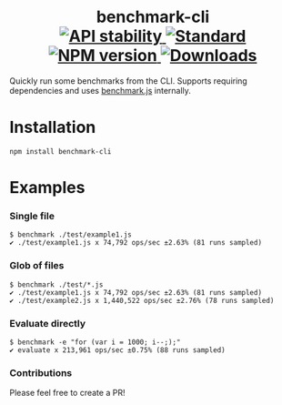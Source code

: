 <h1 align="center">
  <!-- Logo -->
  <br/>
  benchmark-cli
	<br/>

  <!-- Stability -->
  <a href="https://nodejs.org/api/documentation.html#documentation_stability_index">
    <img src="https://img.shields.io/badge/stability-stable-brightgreen.svg?style=flat-square" alt="API stability"/>
  </a>
  <!-- Standard -->
  <a href="https://github.com/feross/standard">
    <img src="https://img.shields.io/badge/code%20style-standard-brightgreen.svg?style=flat-square" alt="Standard"/>
  </a>
  <!-- NPM version -->
  <a href="https://npmjs.org/package/benchmark-cli">
    <img src="https://img.shields.io/npm/v/benchmark-cli.svg?style=flat-square" alt="NPM version"/>
  </a>
  <!-- Downloads -->
  <a href="https://npmjs.org/package/benchmark-cli">
    <img src="https://img.shields.io/npm/dm/benchmark-cli.svg?style=flat-square" alt="Downloads"/>
  </a>
</h1>

Quickly run some benchmarks from the CLI.
Supports requiring dependencies and uses [benchmark.js](https://benchmarkjs.com) internally.

# Installation

```console
npm install benchmark-cli
```

# Examples

### Single file
```console
$ benchmark ./test/example1.js
✔ ./test/example1.js x 74,792 ops/sec ±2.63% (81 runs sampled)
```

### Glob of files
```console
$ benchmark ./test/*.js
✔ ./test/example1.js x 74,792 ops/sec ±2.63% (81 runs sampled)
✔ ./test/example2.js x 1,440,522 ops/sec ±2.76% (78 runs sampled)
```

### Evaluate directly
```console
$ benchmark -e "for (var i = 1000; i--;);"
✔ evaluate x 213,961 ops/sec ±0.75% (88 runs sampled)
```

### Contributions

Please feel free to create a PR!
